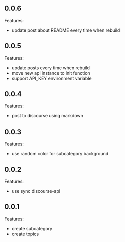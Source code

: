 ## 0.0.6

Features:
  - update post about README every time when rebuild

## 0.0.5

Features:

  - update posts every time when rebuild
  - move new api instance to init function
  - support API_KEY environment variable

## 0.0.4

Features:

  - post to discourse using markdown

## 0.0.3

Features:

  - use random color for subcategory background

## 0.0.2

Features:

  - use sync discourse-api

## 0.0.1

Features:

  - create subcategory
  - create topics